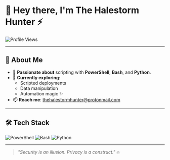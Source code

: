 # 👋 Hey there, I'm **The Halestorm Hunter** ⚡

![Profile Views](https://komarev.com/ghpvc/?username=thehalestormhunter&color=blueviolet)

---

## 🚀 About Me

- 🎯 **Passionate about** scripting with **PowerShell**, **Bash**, and **Python**.
- 🌱 **Currently exploring**: 
  - Scripted deployments
  - Data manipulation
  - Automation magic ✨
- 📫 **Reach me**: [thehalestormhunter@protonmail.com](mailto:thehalestormhunter@protonmail.com)

---

## 🛠️ Tech Stack
![PowerShell](https://img.shields.io/badge/PowerShell-5391FE?style=for-the-badge&logo=powershell&logoColor=white)
![Bash](https://img.shields.io/badge/Bash-4EAA25?style=for-the-badge&logo=gnubash&logoColor=white)
![Python](https://img.shields.io/badge/Python-3776AB?style=for-the-badge&logo=python&logoColor=white)

---

> _"Security is an illusion. Privacy is a construct."_ 🔥
